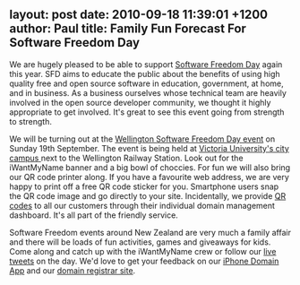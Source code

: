 layout: post
date: 2010-09-18 11:39:01 +1200
author: Paul
title: Family Fun Forecast For Software Freedom Day
----

We are hugely pleased to be able to support [Software Freedom Day](http://www.softwarefreedomday.org.nz/) again this year. SFD aims to educate the public about the 
benefits of using high quality free and open source software in education, government, at 
home, and in business. As a business ourselves whose technical team are heavily involved in the open source developer community, we thought it highly appropriate to get involved. It's great to see this event going from strength to strength.

We will be turning out at the [Wellington Software Freedom Day event](http://archived.link/http://www.softwarefreedomday.org.nz/Wellington) on Sunday 19th September. The event is being held at [Victoria University's city campus ](http://maps.google.co.nz/maps?f=q&source=s_q&hl=en&geocode=&q=Victoria+University+Pipitea+Campus&sll=-41.288255,174.777482&sspn=0.00732,0.021136&gl=nz&ie=UTF8&hq=Victoria+University+Pipitea+Campus&hnear=&ll=-41.274678,174.778233&spn=0.013837,0.042272&z=15&iwloc=A)next to the Wellington Railway Station. Look out for the iWantMyName banner and a big bowl of choccies. For fun we will also bring our QR code printer along. If you have a favourite web address, we are very happy to print off a free QR code sticker for you. Smartphone users snap the QR code image and go directly to your site. Incidentally, we provide [QR codes](http://en.wikipedia.org/wiki/QR_Code) to all our customers through their individual domain management dashboard. It's all part of the friendly service.

Software Freedom events around New Zealand are very much a family affair and there will be loads of fun activities, games and giveaways for kids. Come along and catch up with the iWantMyName crew or follow our [live tweets](https://twitter.com/iWantMyNameNZ) on the day. We'd love to get your feedback on our [iPhone Domain App](https://iwantmyname.co.nz/iphone) and our [domain registrar site](https://iwantmyname.co.nz/).
